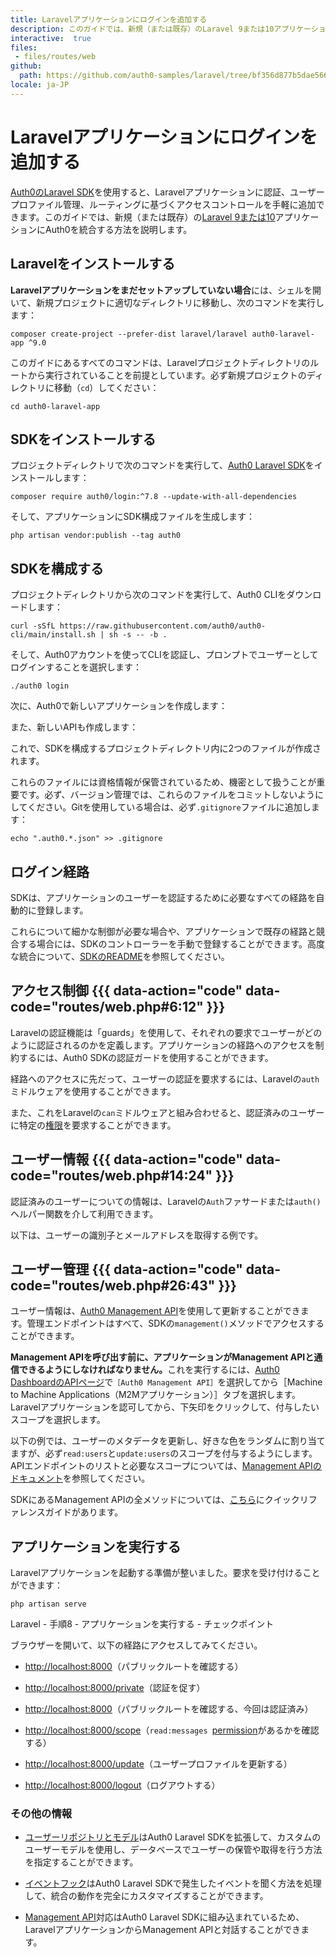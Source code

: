 ```yaml
---
title: Laravelアプリケーションにログインを追加する
description: このガイドでは、新規（または既存）のLaravel 9または10アプリケーションにAuth0を統合する方法を説明します。
interactive:  true
files:
 - files/routes/web
github:
  path: https://github.com/auth0-samples/laravel/tree/bf356d877b5dae566286fc8400da94b8b4b0ac76/sample
locale: ja-JP
---
```


# Laravelアプリケーションにログインを追加する


<p><a href="https://github.com/auth0/laravel-auth0">Auth0のLaravel SDK</a>を使用すると、Laravelアプリケーションに認証、ユーザープロファイル管理、ルーティングに基づくアクセスコントロールを手軽に追加できます。このガイドでは、新規（または既存）の<a href="https://github.com/auth0/laravel-auth0#support-policy">Laravel 9または10</a>アプリケーションにAuth0を統合する方法を説明します。</p><p></p>

## Laravelをインストールする


<p><b>Laravelアプリケーションをまだセットアップしていない場合</b>には、シェルを開いて、新規プロジェクトに適切なディレクトリに移動し、次のコマンドを実行します：</p><p><code>composer create-project --prefer-dist laravel/laravel auth0-laravel-app ^9.0</code></p><p>このガイドにあるすべてのコマンドは、Laravelプロジェクトディレクトリのルートから実行されていることを前提としています。必ず新規プロジェクトのディレクトリに移動（<code>cd</code>）してください：</p><p><code>cd auth0-laravel-app</code></p>

## SDKをインストールする


<p>プロジェクトディレクトリで次のコマンドを実行して、<a href="https://github.com/auth0/laravel-auth0">Auth0 Laravel SDK</a>をインストールします：</p><p><code>composer require auth0/login:^7.8 --update-with-all-dependencies</code></p><p>そして、アプリケーションにSDK構成ファイルを生成します：</p><p><code>php artisan vendor:publish --tag auth0</code></p>

## SDKを構成する


<p>プロジェクトディレクトリから次のコマンドを実行して、Auth0 CLIをダウンロードします：</p><p><code>curl -sSfL https://raw.githubusercontent.com/auth0/auth0-cli/main/install.sh | sh -s -- -b .</code></p><p>そして、Auth0アカウントを使ってCLIを認証し、プロンプトでユーザーとしてログインすることを選択します：</p><p><code>./auth0 login</code></p><p>次に、Auth0で新しいアプリケーションを作成します：</p><p></p><p>また、新しいAPIも作成します：</p><p></p><p>これで、SDKを構成するプロジェクトディレクトリ内に2つのファイルが作成されます。</p><p>これらのファイルには資格情報が保管されているため、機密として扱うことが重要です。必ず、バージョン管理では、これらのファイルをコミットしないようにしてください。Gitを使用している場合は、必ず<code>.gitignore</code>ファイルに追加します：</p><p><code>echo &quot;.auth0.*.json&quot; &gt;&gt; .gitignore</code></p>

## ログイン経路


<p>SDKは、アプリケーションのユーザーを認証するために必要なすべての経路を自動的に登録します。</p><p></p><p>これらについて細かな制御が必要な場合や、アプリケーションで既存の経路と競合する場合には、SDKのコントローラーを手動で登録することができます。高度な統合について、<a href="https://github.com/auth0/laravel-auth0">SDKのREADME</a>を参照してください。</p>

## アクセス制御 {{{ data-action="code" data-code="routes/web.php#6:12" }}}


<p>Laravelの認証機能は「guards」を使用して、それぞれの要求でユーザーがどのように認証されるのかを定義します。アプリケーションの経路へのアクセスを制約するには、Auth0 SDKの認証ガードを使用することができます。</p><p>経路へのアクセスに先だって、ユーザーの認証を要求するには、Laravelの<code>auth</code>ミドルウェアを使用することができます。</p><p></p><p>また、これをLaravelの<code>can</code>ミドルウェアと組み合わせると、認証済みのユーザーに特定の<a href="https://auth0.com/docs/manage-users/access-control/rbac">権限</a>を要求することができます。</p><p></p>

## ユーザー情報 {{{ data-action="code" data-code="routes/web.php#14:24" }}}


<p>認証済みのユーザーについての情報は、Laravelの<code>Auth</code>ファサードまたは<code>auth()</code>ヘルパー関数を介して利用できます。</p><p>以下は、ユーザーの識別子とメールアドレスを取得する例です。</p><p></p>

## ユーザー管理 {{{ data-action="code" data-code="routes/web.php#26:43" }}}


<p>ユーザー情報は、<a href="https://github.com/auth0/laravel-auth0/blob/main/docs/Management.md">Auth0 Management API</a>を使用して更新することができます。管理エンドポイントはすべて、SDKの<code>management()</code>メソッドでアクセスすることができます。</p><p><b>Management APIを呼び出す前に、アプリケーションがManagement APIと通信できるようにしなければなりません。</b>これを実行するには、<a href="%24%7Bmanage_url%7D/#/apis/">Auth0 DashboardのAPIページ</a>で<code>［Auth0 Management API］</code>を選択してから［Machine to Machine Applications（M2Mアプリケーション）］タブを選択します。Laravelアプリケーションを認可してから、下矢印をクリックして、付与したいスコープを選択します。</p><p>以下の例では、ユーザーのメタデータを更新し、好きな色をランダムに割り当てますが、必ず<code>read:users</code>と<code>update:users</code>のスコープを付与するようにします。APIエンドポイントのリストと必要なスコープについては、<a href="https://auth0.com/docs/api/management/v2">Management APIのドキュメント</a>を参照してください。</p><p></p><p>SDKにあるManagement APIの全メソッドについては、<a href="https://github.com/auth0/laravel-auth0/blob/main/docs/Management.md">こちら</a>にクイックリファレンスガイドがあります。</p>

## アプリケーションを実行する


<p>Laravelアプリケーションを起動する準備が整いました。要求を受け付けることができます：</p><p><code>php artisan serve</code></p><p><div class="checkpoint">Laravel - 手順8 - アプリケーションを実行する - チェックポイント <div class="checkpoint-default"><p>ブラウザーを開いて、以下の経路にアクセスしてみてください。</p><ul><li><p><a href="http://localhost:8000/">http://localhost:8000</a>（パブリックルートを確認する）</p></li><li><p><a href="http://localhost:8000/private">http://localhost:8000/private</a>（認証を促す）</p></li><li><p><a href="http://localhost:8000/">http://localhost:8000</a>（パブリックルートを確認する、今回は認証済み）</p></li><li><p><a href="http://localhost:8000/scope">http://localhost:8000/scope</a>（<code>read:messages </code><a href="https://auth0.com/docs/manage-users/access-control/rbac">permission</a>があるかを確認する）</p></li><li><p><a href="http://localhost:8000/update">http://localhost:8000/update</a>（ユーザープロファイルを更新する）</p></li><li><p><a href="http://localhost:8000/logout">http://localhost:8000/logout</a>（ログアウトする）</p></li></ul><p></p></div>

  <div class="checkpoint-success"></div>

  <div class="checkpoint-failure"></div>

  </div></p><h3>その他の情報</h3><ul><li><p><a href="https://github.com/auth0/laravel-auth0/blob/main/docs/Users.md">ユーザーリポジトリとモデル</a>はAuth0 Laravel SDKを拡張して、カスタムのユーザーモデルを使用し、データベースでユーザーの保管や取得を行う方法を指定することができます。</p></li><li><p><a href="https://github.com/auth0/laravel-auth0/blob/main/docs/Events.md">イベントフック</a>はAuth0 Laravel SDKで発生したイベントを聞く方法を処理して、統合の動作を完全にカスタマイズすることができます。</p></li><li><p><a href="https://github.com/auth0/laravel-auth0/blob/main/docs/Management.md">Management API</a>対応はAuth0 Laravel SDKに組み込まれているため、LaravelアプリケーションからManagement APIと対話することができます。</p></li></ul><p></p>
